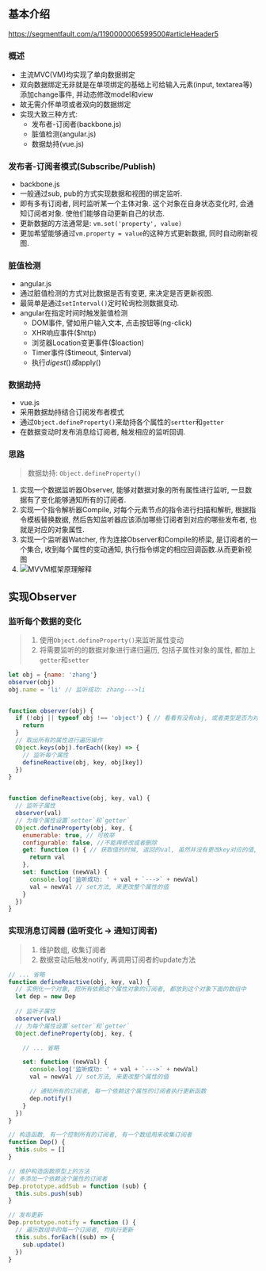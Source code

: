 ## 基本介绍
https://segmentfault.com/a/1190000006599500#articleHeader5

### 概述
* 主流MVC(VM)均实现了单向数据绑定
* 双向数据绑定无非就是在单项绑定的基础上可给输入元素(input, textarea等)添加change事件, 并动态修改model和view
* 故无需介怀单项或者双向的数据绑定
* 实现大致三种方式: 
  * 发布者-订阅者(backbone.js)
  * 脏值检测(angular.js)
  * 数据劫持(vue.js)

### 发布者-订阅者模式(Subscribe/Publish)
* backbone.js
* 一般通过sub, pub的方式实现数据和视图的绑定监听.
* 即有多有订阅者, 同时监听某一个主体对象. 这个对象在自身状态变化时, 会通知订阅者对象. 使他们能够自动更新自己的状态.
* 更新数据的方法通常是: `vm.set('property', value)`
* 更加希望能够通过`vm.property = value`的这种方式更新数据, 同时自动刷新视图.

### 脏值检测
* angular.js
* 通过脏值检测的方式对比数据是否有变更, 来决定是否更新视图.
* 最简单是通过`setInterval()`定时轮询检测数据变动.
* angular在指定时间时触发脏值检测
  * DOM事件, 譬如用户输入文本, 点击按钮等(ng-click)
  * XHR响应事件($http)
  * 浏览器Location变更事件($loaction)
  * Timer事件($timeout, $interval)
  * 执行$digest()或$apply()

### 数据劫持
* vue.js
* 采用数据劫持结合订阅发布者模式
* 通过`Object.defineProperty()`来劫持各个属性的`sertter`和`getter`
* 在数据变动时发布消息给订阅者, 触发相应的监听回调.

### 思路
> 数据劫持: `Object.defineProperty()`
1. 实现一个数据监听器Observer, 能够对数据对象的所有属性进行监听, 一旦数据有了变化能够通知所有的订阅者.
2. 实现一个指令解析器Compile, 对每个元素节点的指令进行扫描和解析, 根据指令模板替换数据, 然后告知监听器应该添加哪些订阅者到对应的哪些发布者, 也就是对应的对象属性. 
3. 实现一个监听器Watcher, 作为连接Observer和Compile的桥梁, 是订阅者的一个集合, 收到每个属性的变动通知, 执行指令绑定的相应回调函数.从而更新视图
4. ![MVVM框架原理解释](https://sfault-image.b0.upaiyun.com/132/184/132184689-57b310ea1804f_articlex)

## 实现Observer

### 监听每个数据的变化
> 1. 使用`Object.defineProperty()`来监听属性变动
> 2. 将需要监听的的数据对象进行递归遍历, 包括子属性对象的属性, 都加上`getter`和`setter`
```js
let obj = {name: 'zhang'}
observer(obj)
obj.name = 'li' // 监听成功: zhang--->li


function observer(obj) {
  if (!obj || typeof obj !== 'object') { // 看看有没有obj, 或者类型是否为对象, 如果是的话, 继续递归下去
    return
  }
  // 取出所有的属性进行遍历操作
  Object.keys(obj).forEach((key) => {
    // 监听每个属性
    defineReactive(obj, key, obj[key])
  })
}


function defineReactive(obj, key, val) {
  // 监听子属性
  observer(val)
  // 为每个属性设置`setter`和`getter`
  Object.defineProperty(obj, key, {
    enumerable: true, // 可枚举
    configurable: false, //不能再修改或者删除
    get: function () { // 获取值的时候, 返回的val, 虽然并没有更改key对应的值, 但是通过get方法, 进行了更改
      return val
    },
    set: function (newVal) {
      console.log('监听成功: ' + val + `--->` + newVal)
      val = newVal // set方法, 来更改整个属性的值
    }
  })
}
```

### 实现消息订阅器 (监听变化 -> 通知订阅者)
> 1. 维护数组, 收集订阅者
> 2. 数据变动后触发notify, 再调用订阅者的update方法
```js
// ... 省略
function defineReactive(obj, key, val) {
  // 实例化一个对象, 把所有依赖这个属性对象的订阅者, 都放到这个对象下面的数组中
  let dep = new Dep
  
  // 监听子属性
  observer(val)
  // 为每个属性设置`setter`和`getter`
  Object.defineProperty(obj, key, {

    // ... 省略

    set: function (newVal) {
      console.log('监听成功: ' + val + `--->` + newVal)
      val = newVal // set方法, 来更改整个属性的值

      // 通知所有的订阅者, 每一个依赖这个属性的订阅者执行更新函数
      dep.notify()
    }
  })
}

// 构造函数, 有一个控制所有的订阅者, 有一个数组用来收集订阅者
function Dep() {
  this.subs = []
}

// 维护构造函数原型上的方法
// 多添加一个依赖这个属性的订阅者
Dep.prototype.addSub = function (sub) {
  this.subs.push(sub)
}

// 发布更新
Dep.prototype.notify = function () {
  // 遍历数组中的每一个订阅者, 均执行更新
  this.subs.forEach((sub) => {
    sub.update()
  })
}
```
